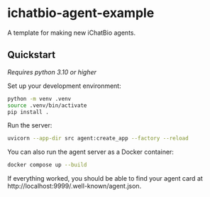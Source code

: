 # ichatbio-agent-example

A template for making new iChatBio agents.

## Quickstart

*Requires python 3.10 or higher*

Set up your development environment:

```bash
python -m venv .venv
source .venv/bin/activate
pip install .
```

Run the server:

```bash
uvicorn --app-dir src agent:create_app --factory --reload
```

You can also run the agent server as a Docker container:

```bash
docker compose up --build
```

If everything worked, you should be able to find your agent card at http://localhost:9999/.well-known/agent.json.
